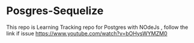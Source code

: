 # Posgres-Sequelize
This repo is Learning Tracking repo for Postgres with NOdeJs , follow the link if issue https://www.youtube.com/watch?v=bOHysWYMZM0
